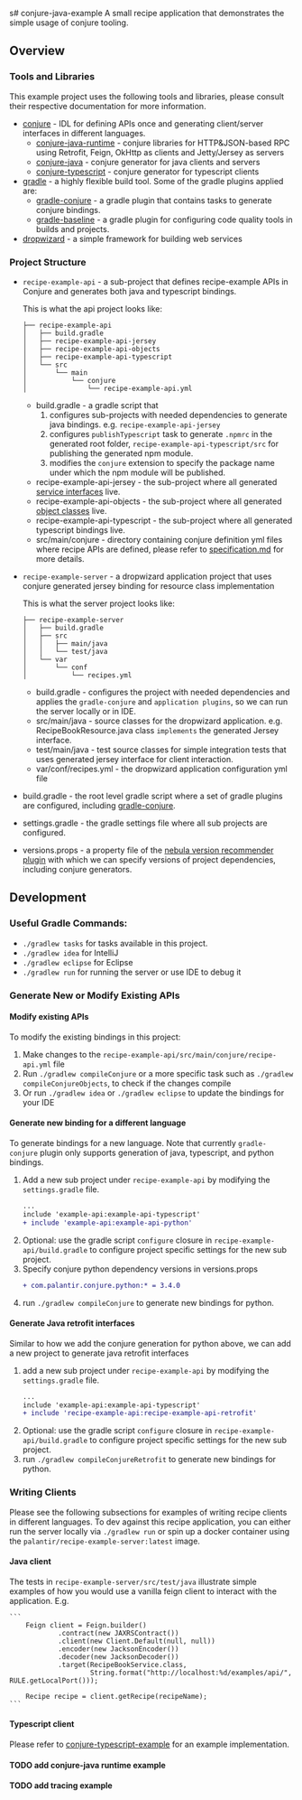 s# conjure-java-example
A small recipe application that demonstrates the simple usage of conjure tooling.

## Overview

### Tools and Libraries

This example project uses the following tools and libraries, please consult their respective documentation for more information.

* [conjure](https://github.com/palantir/conjure) - IDL for defining APIs once and generating client/server interfaces in different languages.
    * [conjure-java-runtime](https://github.com/palantir/http-remoting/) - conjure libraries for HTTP&JSON-based RPC using Retrofit, Feign, OkHttp as clients and Jetty/Jersey as servers
    * [conjure-java](https://github.com/palantir/conjure-java) - conjure generator for java clients and servers 
    * [conjure-typescript](https://github.com/palantir/conjure-typescript) - conjure generator for typescript clients
* [gradle](https://gradle.org/) - a highly flexible build tool. Some of the gradle plugins applied are:
     *  [gradle-conjure](https://github.com/palantir/gradle-conjure) - a gradle plugin that contains tasks to generate conjure bindings.
     *  [gradle-baseline](https://github.com/palantir/gradle-baseline) - a gradle plugin for configuring code quality tools in builds and projects.
* [dropwizard](https://www.dropwizard.io/1.3.5/docs/) - a simple framework for building web services

### Project Structure

* `recipe-example-api` - a sub-project that defines recipe-example APIs in Conjure and generates both java and typescript bindings.

    This is what the api project looks like:
    ```
    ├── recipe-example-api
    │   ├── build.gradle
    │   ├── recipe-example-api-jersey
    │   ├── recipe-example-api-objects
    │   ├── recipe-example-api-typescript
    │   └── src
    │       └── main
    │           └── conjure
    │               └── recipe-example-api.yml
    ```
    * build.gradle - a gradle script that 
        1. configures sub-projects with needed dependencies to generate java bindings. e.g. `recipe-example-api-jersey`
        2. configures `publishTypescript` task to generate `.npmrc` in the generated root folder, `recipe-example-api-typescript/src` for publishing the generated npm module.
        3. modifies the `conjure` extension to specify the package name under which the npm module will be published.
    * recipe-example-api-jersey - the sub-project where all generated [service interfaces](https://github.com/palantir/conjure-java-example/blob/0.1.1/example-api/src/main/conjure/example-api.yml#L39) live.
    * recipe-example-api-objects - the sub-project where all generated [object classes](https://github.com/palantir/conjure-java-example/blob/0.1.1/example-api/src/main/conjure/example-api.yml#L4) live.
    * recipe-example-api-typescript - the sub-project where all generated typescript bindings live.
    * src/main/conjure - directory containing conjure definition yml files where recipe APIs are defined, please refer to [specification.md](https://github.com/palantir/conjure/blob/develop/docs/specification.md) for more details.

* `recipe-example-server` - a dropwizard application project that uses conjure generated jersey binding for resource class implementation

    This is what the server project looks like:
    ```
    ├── recipe-example-server
    │   ├── build.gradle
    │   ├── src
    │   │   ├── main/java
    │   │   └── test/java
    │   └── var
    │       └── conf
    │           └── recipes.yml
    ```
    * build.gradle - configures the project with needed dependencies and applies the `gradle-conjure` and `application plugins`, so we can run the server locally or in IDE.
    * src/main/java - source classes for the dropwizard application. e.g. RecipeBookResource.java class `implements` the generated Jersey interface.
    * test/main/java - test source classes for simple integration tests that uses generated jersey interface for client interaction.
    * var/conf/recipes.yml - the dropwizard application configuration yml file

* build.gradle - the root level gradle script where a set of gradle plugins are configured, including [gradle-conjure](https://github.com/palantir/gradle-conjure).
* settings.gradle - the gradle settings file where all sub projects are configured.
* versions.props - a property file of the [nebula version recommender plugin](https://github.com/nebula-plugins/nebula-dependency-recommender-plugin) with which we can specify versions of project dependencies, including conjure generators.

## Development

### Useful Gradle Commands:

* `./gradlew tasks` for tasks available in this project.
* `./gradlew idea` for IntelliJ
* `./gradlew eclipse` for Eclipse
* `./gradlew run` for running the server or use IDE to debug it

### Generate New or Modify Existing APIs

#### Modify existing APIs
To modify the existing bindings in this project:
1. Make changes to the `recipe-example-api/src/main/conjure/recipe-api.yml` file
2. Run `./gradlew compileConjure` or a more specific task such as `./gradlew compileConjureObjects`, to check if the changes compile
3. Or run `./gradlew idea` or `./gradlew eclipse` to update the bindings for your IDE

#### Generate new binding for a different language
To generate bindings for a new language. Note that currently `gradle-conjure` plugin only supports generation of java, typescript, and python bindings.
1. Add a new sub project under `recipe-example-api` by modifying the `settings.gradle` file. 
    ```diff
    ...
    include 'example-api:example-api-typescript'
    + include 'example-api:example-api-python'
    ```
2. Optional: use the gradle script `configure` closure in `recipe-example-api/build.gradle` to configure project specific settings for the new sub project.
3. Specify conjure python dependency versions in versions.props
   ```diff
   + com.palantir.conjure.python:* = 3.4.0
   ```
4. run `./gradlew compileConjure` to generate new bindings for python.

#### Generate Java retrofit interfaces
Similar to how we add the conjure generation for python above, we can add a new project to generate java retrofit interfaces
1. add a new sub project under `recipe-example-api` by modifying the `settings.gradle` file. 
    ```diff
    ...
    include 'example-api:example-api-typescript'
    + include 'recipe-example-api:recipe-example-api-retrofit'
    ```
2. Optional: use the gradle script `configure` closure in `recipe-example-api/build.gradle` to configure project specific settings for the new sub project. 
3. run `./gradlew compileConjureRetrofit` to generate new bindings for python.

### Writing Clients

Please see the following subsections for examples of writing recipe clients in different languages. To dev against this  recipe application, you can either run the server locally via `./gradlew run` or spin up a docker container using the `palantir/recipe-example-server:latest` image.

#### Java client
The tests in `recipe-example-server/src/test/java` illustrate  simple examples of how you would use a vanilla feign client to interact with the application. E.g.

    ```
        Feign client = Feign.builder()
                .contract(new JAXRSContract())
                .client(new Client.Default(null, null))
                .encoder(new JacksonEncoder())
                .decoder(new JacksonDecoder())
                .target(RecipeBookService.class,
                        String.format("http://localhost:%d/examples/api/", RULE.getLocalPort()));

        Recipe recipe = client.getRecipe(recipeName);
    ```
#### Typescript client
Please refer to [conjure-typescript-example](https://github.com/palantir/conjure-typescript-example) for an example implementation.

#### TODO add conjure-java runtime example
#### TODO add tracing example
